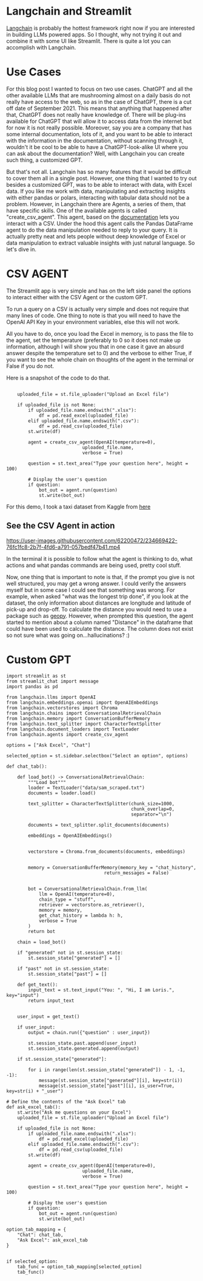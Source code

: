 # Langchain and Streamlit 

[Langchain](https://python.langchain.com/en/latest/index.html) is probably the hottest framework right now if you are interested in building LLMs powered apps. So I thought, why not trying it out and combine it with some UI like Streamlit. 
There is quite a lot you can accomplish with Langchain. 

# Use Cases

For this blog post I wanted to focus on two use cases. 
ChatGPT and all the other available LLMs that are mushrooming almost on a daily basis do not really have access to the web, so as in the case of ChatGPT, there is a cut off date of September 2021. This means that anything that happened after that, ChatGPT does not really have knowledge of. There will be plug-ins available for ChatGPT that will allow it to access data from the internet but for now it is not really possible. Moreover, say you are a company that has some internal documentation, lots of it, and you want to be able to interact with the information in the documentation, without scanning through it, wouldn't it be cool to be able to have a ChatGPT-look-alike UI where you can ask about the documentation? Well, with Langchain you can create such thing, a customized GPT.

But that's not all. Langchain has so many features that it would be difficult to cover them all in a single post. However, one thing that I wanted to try out besides a customized GPT, was to be able to interact with data, with Excel data. 
If you like me work with data, manipulating and extracting insights with either pandas or polars, interacting with tabular data should not be a problem. However, in Langchain there are Agents, a series of them, that have specific skills. One of the available agents is called "create_csv_agent". This agent, based on the [documentation](https://python.langchain.com/en/latest/modules/agents/toolkits/examples/csv.html) lets you interact with a CSV. Under the hood this agent calls the Pandas DataFrame agent to do the data manipulation needed to reply to your query. It is actually pretty neat and lets people without deep knowledge of Excel or data manipulation to extract valuable insights with just natural language. So let's dive in. 

# CSV AGENT

The Streamlit app is very simple and has on the left side panel the options to interact either with the CSV Agent or the custom GPT. 

To run a query on a CSV is actually very simple and does not require that many lines of code. One thing to note is that you will need to have the OpenAI API Key in your environment variables, else this will not work. 

All you have to do, once you load the Excel in memory, is to pass the file to the agent, set the temperature (preferably to 0 so it does not make up information, although I will show you that in one case it gave an absurd answer despite the temperature set to 0) and the verbose to either True, if you want to see the whole chain on thoughts of the agent in the terminal or False if you do not. 

Here is a snapshot of the code to do that. 


```

    uploaded_file = st.file_uploader("Upload an Excel file")

    if uploaded_file is not None:
        if uploaded_file.name.endswith(".xlsx"):
            df = pd.read_excel(uploaded_file)
        elif uploaded_file.name.endswith(".csv"):
            df = pd.read_csv(uploaded_file)
        st.write(df)
       
        agent = create_csv_agent(OpenAI(temperature=0),
                            uploaded_file.name,
                            verbose = True)
        
        question = st.text_area("Type your question here", height = 100)

        # Display the user's question
        if question:
            bot_out = agent.run(question)
            st.write(bot_out)

```

For this demo, I took a taxi dataset from Kaggle from [here](https://www.kaggle.com/c/nyc-taxi-trip-duration/data)

## See the CSV Agent in action

https://user-images.githubusercontent.com/62200472/234669422-76fc1fc8-2b7f-4fd6-a791-057bedf47b41.mp4

In the terminal it is possible to follow what the agent is thinking to do, what actions and what pandas commands are being used, pretty cool stuff. 

Now, one thing that is important to note is that, if the prompt you give is not well structured, you may get a wrong answer. I could verify the answers myself but in some case I could see that something was wrong. 
For example, when asked "what was the longest trip done", if you look at the dataset, the only information about distances are longitude and latitude of pick-up and drop-off. To calculate the distance you would need to use a package such as [geopy](https://geopy.readthedocs.io/en/stable/). However, when prompted this question, the agent started to mention about a column named "Distance" in the dataframe that could have been used to calculate the distance. The column does not exist so not sure what was going on...hallucinations? :) 

# Custom GPT



```
import streamlit as st
from streamlit_chat import message
import pandas as pd

from langchain.llms import OpenAI
from langchain.embeddings.openai import OpenAIEmbeddings
from langchain.vectorstores import Chroma
from langchain.chains import ConversationalRetrievalChain
from langchain.memory import ConversationBufferMemory
from langchain.text_splitter import CharacterTextSplitter
from langchain.document_loaders import TextLoader
from langchain.agents import create_csv_agent

options = ["Ask Excel", "Chat"]

selected_option = st.sidebar.selectbox("Select an option", options)

def chat_tab():

    def load_bot() -> ConversationalRetrievalChain:
        """Load bot"""
        loader = TextLoader("data/sam_scraped.txt")
        documents = loader.load()

        text_splitter = CharacterTextSplitter(chunk_size=1000, 
                                              chunk_overlap=0, 
                                              separator="\n")
        
        documents = text_splitter.split_documents(documents)

        embeddings = OpenAIEmbeddings()


        vectorstore = Chroma.from_documents(documents, embeddings)


        memory = ConversationBufferMemory(memory_key = "chat_history",
                                    return_messages = False)


        bot = ConversationalRetrievalChain.from_llm(
            llm = OpenAI(temperature=0),
            chain_type = "stuff",
            retriever = vectorstore.as_retriever(),
            memory = memory,
            get_chat_history = lambda h: h,
            verbose = True
        )
        return bot

    chain = load_bot()

    if "generated" not in st.session_state:
        st.session_state["generated"] = []

    if "past" not in st.session_state:
        st.session_state["past"] = []

    def get_text():
        input_text = st.text_input("You: ", "Hi, I am Loris.", key="input")
        return input_text


    user_input = get_text()

    if user_input:
        output = chain.run({"question" : user_input})

        st.session_state.past.append(user_input)
        st.session_state.generated.append(output)

    if st.session_state["generated"]:

        for i in range(len(st.session_state["generated"]) - 1, -1, -1):
            message(st.session_state["generated"][i], key=str(i))
            message(st.session_state["past"][i], is_user=True, key=str(i) + "_user")

# Define the contents of the "Ask Excel" tab
def ask_excel_tab():
    st.write("Ask me questions on your Excel")
    uploaded_file = st.file_uploader("Upload an Excel file")

    if uploaded_file is not None:
        if uploaded_file.name.endswith(".xlsx"):
            df = pd.read_excel(uploaded_file)
        elif uploaded_file.name.endswith(".csv"):
            df = pd.read_csv(uploaded_file)
        st.write(df)
       
        agent = create_csv_agent(OpenAI(temperature=0),
                            uploaded_file.name,
                            verbose = True)
        
        question = st.text_area("Type your question here", height = 100)

        # Display the user's question
        if question:
            bot_out = agent.run(question)
            st.write(bot_out)

option_tab_mapping = {
    "Chat": chat_tab,
    "Ask Excel": ask_excel_tab
}


if selected_option:
    tab_func = option_tab_mapping[selected_option]
    tab_func()
```